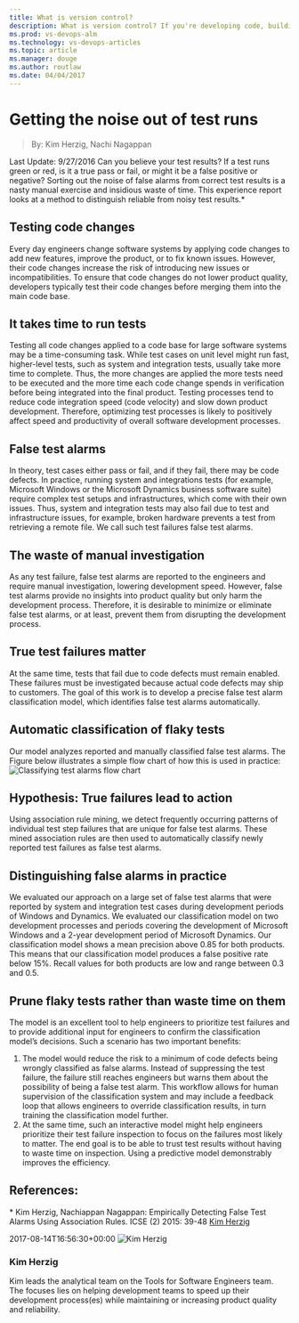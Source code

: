 ```yaml
---
title: What is version control?
description: What is version control? If you're developing code, building websites, or writing documentation, using version control is essential to protect your work.
ms.prod: vs-devops-alm
ms.technology: vs-devops-articles
ms.topic: article
ms.manager: douge
ms.author: routlaw
ms.date: 04/04/2017
---
```

# Getting the noise out of test runs
> By: Kim Herzig, Nachi Nagappan

Last Update: 9/27/2016
Can you believe your test results? If a test runs green or red, is it a
true pass or fail, or might it be a false positive or negative? Sorting
out the noise of false alarms from correct test results is a nasty
manual exercise and insidious waste of time. This experience report
looks at a method to distinguish reliable from noisy test results.\*
## Testing code changes
Every day engineers change software systems by applying code changes to
add new features, improve the product, or to fix known issues. However,
their code changes increase the risk of introducing new issues or
incompatibilities. To ensure that code changes do not lower product
quality, developers typically test their code changes before merging
them into the main code base.
## It takes time to run tests
Testing all code changes applied to a code base for large software
systems may be a time-consuming task. While test cases on unit level
might run fast, higher-level tests, such as system and integration
tests, usually take more time to complete. Thus, the more changes are
applied the more tests need to be executed and the more time each code
change spends in verification before being integrated into the final
product. Testing processes tend to reduce code integration speed (code
velocity) and slow down product development. Therefore, optimizing test
processes is likely to positively affect speed and productivity of
overall software development processes.
## False test alarms
In theory, test cases either pass or fail, and if they fail, there may
be code defects. In practice, running system and integrations tests (for
example, Microsoft Windows or the Microsoft Dynamics business software
suite) require complex test setups and infrastructures, which come with
their own issues. Thus, system and integration tests may also fail due
to test and infrastructure issues, for example, broken hardware prevents
a test from retrieving a remote file. We call such test failures false
test alarms.
## The waste of manual investigation
As any test failure, false test alarms are reported to the engineers and
require manual investigation, lowering development speed. However, false
test alarms provide no insights into product quality but only harm the
development process. Therefore, it is desirable to minimize or eliminate
false test alarms, or at least, prevent them from disrupting the
development process.
## True test failures matter
At the same time, tests that fail due to code defects must remain
enabled. These failures must be investigated because actual code defects
may ship to customers.
The goal of this work is to develop a precise false test alarm
classification model, which identifies false test alarms automatically.
## Automatic classification of flaky tests
Our model analyzes reported and manually classified false test alarms.
The Figure below illustrates a simple flow chart of how this is used in
practice:
![Classifying test alarms flow
chart](_img/clean-test-classification.png)
## Hypothesis: True failures lead to action
Using association rule mining, we detect frequently occurring patterns
of individual test step failures that are unique for false test alarms.
These mined association rules are then used to automatically classify
newly reported test failures as false test alarms.
## Distinguishing false alarms in practice
We evaluated our approach on a large set of false test alarms that were
reported by system and integration test cases during development periods
of Windows and Dynamics. We evaluated our classification model on two
development processes and periods covering the development of Microsoft
Windows and a 2-year development period of Microsoft Dynamics. Our
classification model shows a mean precision above 0.85 for both
products. This means that our classification model produces a false
positive rate below 15%. Recall values for both products are low and
range between 0.3 and 0.5.
## Prune flaky tests rather than waste time on them
The model is an excellent tool to help engineers to prioritize test
failures and to provide additional input for engineers to confirm the
classification model’s decisions. Such a scenario has two important
benefits:
1.  The model would reduce the risk to a minimum of code defects being
    wrongly classified as false alarms. Instead of suppressing the test
    failure, the failure still reaches engineers but warns them about
    the possibility of being a false test alarm. This workflow allows
    for human supervision of the classification system and may include a
    feedback loop that allows engineers to override classification
    results, in turn training the classification model further.
2.  At the same time, such an interactive model might help engineers
    prioritize their test failure inspection to focus on the failures
    most likely to matter.
The end goal is to be able to trust test results without having to waste
time on inspection. Using a predictive model demonstrably improves the
efficiency.
## References:
\* Kim Herzig, Nachiappan Nagappan: Empirically Detecting False Test
Alarms Using Association Rules. ICSE (2) 2015: 39-48
  [Kim
Herzig](https://www.visualstudio.com/author/kimh/ "Posts by Kim Herzig")
  
2017-08-14T16:56:30+00:00 
![Kim
Herzig](_img/kimh_avatar_1502754815-130x130.jpg)
### Kim Herzig
Kim leads the analytical team on the Tools for Software Engineers team.
The focuses lies on helping development teams to speed up their
development process(es) while maintaining or increasing product quality
and reliability.